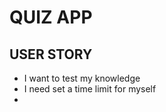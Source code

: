 # QUIZ APP

## USER STORY

- I want to test my knowledge
- I need set a time limit for myself
- 

<!-- Notes to self:

+ Activity 20-22 for Local Storage reference (week 04)

Strategy

Create a landing page for the quiz itself (include quiz name, subject, welcome)
Click event to start quiz (button, start quiz)

1-  New "page" loads
    First set of questions load
    Timer is counting down
    Submit button

2-  Timer increases or decreases
    New "page" loads with new questions
    Time is counting down
    Submit button

3-  Timer increases or decreases
    New "page" loads with new questions
    Time is counting down
    Submit button

4-  Timer increases or decreases
    New "page" loads with new questions
    Time is counting down
    Submit button

5-  Timer increases or decreases
    New "page" loads with new questions
    Time is counting down
    Submit button

6- Score displayed using timer value


 -->
